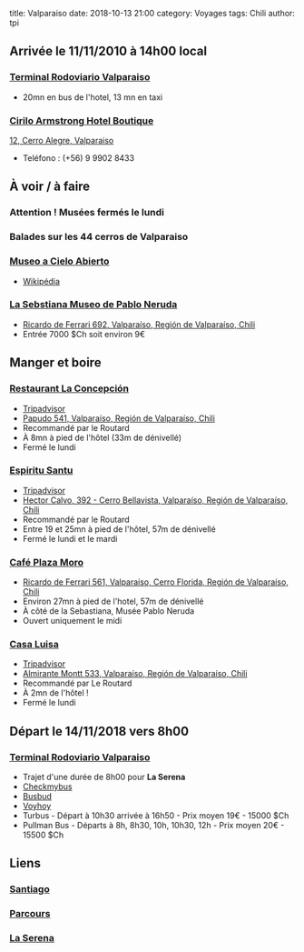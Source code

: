 title: Valparaiso
date: 2018-10-13 21:00
category: Voyages
tags: Chili
author: tpi


## Arrivée le 11/11/2010 à 14h00 local

### [Terminal Rodoviario Valparaiso](https://www.google.com/maps/place/Terminal+Rodoviario+Valparaiso/@-33.0470063,-71.606059,15z/data=!4m5!3m4!1s0x0:0xdf65432b23a35d2!8m2!3d-33.0470063!4d-71.606059)

* 20mn en bus de l'hotel, 13 mn en taxi

### [Cirilo Armstrong Hotel Boutique](https://www.ciriloarmstrong.com/en-gb)

[12, Cerro Alegre, Valparaiso](https://www.google.com/maps/place/Cirilo+Armstrong+Hotel+Boutique/@-33.0444596,-71.6316848,17z/data=!3m1!4b1!4m7!3m6!1s0x9689e12fad835c8f:0x401be7ad97d7702b!5m1!1s2018-10-07!8m2!3d-33.0444641!4d-71.6294961)
* Teléfono : (+56) 9 9902 8433 

## À voir / à faire

### **Attention !** Musées fermés le lundi

### Balades sur les 44 cerros de Valparaiso

### [Museo a Cielo Abierto](https://lefilrouge.media/chili-valparaiso-museo-a-cielo-abierto/)
* [Wikipédia](https://fr.wikipedia.org/wiki/Mus%C3%A9e_%C3%A0_ciel_ouvert_de_Valpara%C3%ADso)

### [La Sebstiana Museo de Pablo Neruda](https://fundacionneruda.org/museos/casa-museo-la-sebastiana/)
* [Ricardo de Ferrari 692, Valparaíso, Región de Valparaíso, Chili](https://www.google.com/maps/place/La+Sebastiana+Museo+de+Pablo+Neruda/@-33.0538667,-71.624801,17z/data=!3m1!4b1!4m5!3m4!1s0x9689e121aa0bcfe9:0xc2b8b47c098d7cd9!8m2!3d-33.0538712!4d-71.6226123)
* Entrée 7000 $Ch soit environ 9€

## Manger et boire

### [Restaurant La Concepción](http://www.restaurantlaconcepcion.cl/home.html)
* [Tripadvisor](https://www.tripadvisor.fr/Restaurant_Review-g294306-d1068664-Reviews-Restaurant_La_Concepcion-Valparaiso_Valparaiso_Region.html)
* [Papudo 541, Valparaíso, Región de Valparaíso, Chili](https://www.google.com/maps/place/Restaurant+La+Concepci%C3%B3n/@-33.044446,-71.6316848,17z/data=!4m17!1m11!2m10!1sRestaurants!3m6!1sRestaurants!2sCirilo+Armstrong+Hotel+Boutique+-+cirilo+armstrong+12+-+Cerro+Alegre,+Valpara%C3%ADso,+Regi%C3%B3n+de+Valpara%C3%ADso,+Chili!3s0x9689e12fad835c8f:0x401be7ad97d7702b!4m2!1d-71.6294961!2d-33.0444641!5m1!4e9!3m4!1s0x9689e12ecb123ca3:0x9d8319c9be011f0!8m2!3d-33.04185!4d-71.6264337)
* Recommandé par le Routard
* À 8mn à pied de l'hôtel (33m de dénivellé)
* Fermé le lundi

### [Espiritu Santu](http://www.hosteriaespiritusanto.cl/index.php?lang=fr)
* [Tripadvisor](https://www.tripadvisor.fr/Restaurant_Review-g294306-d2403652-Reviews-Espiritu_Santo-Valparaiso_Valparaiso_Region.html)
* [Hector Calvo, 392 - Cerro Bellavista, Valparaíso, Región de Valparaíso, Chili](https://www.google.com/maps/place/Esp%C3%ADritu+Santo/@-33.048881,-71.6245607,17z/data=!4m20!1m12!2m11!1sRestaurants!3m6!1sRestaurants!2sCirilo+Armstrong+Hotel+Boutique+-+cirilo+armstrong+12+-+Cerro+Alegre,+Valpara%C3%ADso,+Regi%C3%B3n+de+Valpara%C3%ADso,+Chili!3s0x9689e12fad835c8f:0x401be7ad97d7702b!4m2!1d-71.6294961!2d-33.0444641!5m2!5m1!1s2018-10-07!3m6!1s0x9689e127014ca14b:0xb13e445526da2765!5m1!1s2018-10-07!8m2!3d-33.048881!4d-71.622372)
* Recommandé par le Routard
* Entre 19 et 25mn à pied de l'hôtel, 57m de dénivellé
* Fermé le lundi et le mardi

### [Café Plaza Moro](https://www.tripadvisor.fr/Restaurant_Review-g294306-d8841977-Reviews-Cafe_Plaza_Moro-Valparaiso_Valparaiso_Region.html)
* [Ricardo de Ferrari 561, Valparaíso, Cerro Florida, Región de Valparaíso, Chili](https://www.google.com/maps/place/Caf%C3%A9+Plaza+Moro/@-33.0525296,-71.6241991,17z/data=!4m20!1m12!2m11!1sRestaurants!3m6!1sRestaurants!2sCirilo+Armstrong+Hotel+Boutique+-+cirilo+armstrong+12+-+Cerro+Alegre,+Valpara%C3%ADso,+Regi%C3%B3n+de+Valpara%C3%ADso,+Chili!3s0x9689e12fad835c8f:0x401be7ad97d7702b!4m2!1d-71.6294961!2d-33.0444641!5m2!5m1!1s2018-10-07!3m6!1s0x9689e120c2a4ff85:0xa07a8994b5f43c1d!5m1!1s2018-10-07!8m2!3d-33.0525296!4d-71.6220104)
* Environ 27mn à pied de l'hotel, 57m de dénivellé
* À côté de la Sebastiana, Musée Pablo Neruda
* Ouvert uniquement le midi

### [Casa Luisa](http://www.casaluisa.cl/)
* [Tripadvisor](https://www.tripadvisor.fr/Restaurant_Review-g294306-d8372907-Reviews-Casa_Luisa_Bistro_Wines-Valparaiso_Valparaiso_Region.html)
* [Almirante Montt 533, Valparaíso, Región de Valparaíso, Chili](https://www.google.com/maps/place/Casa+Luisa/@-33.044455,-71.6316848,17z/data=!4m20!1m12!2m11!1sRestaurants!3m6!1sRestaurants!2sCirilo+Armstrong+Hotel+Boutique+-+cirilo+armstrong+12+-+Cerro+Alegre,+Valpara%C3%ADso,+Regi%C3%B3n+de+Valpara%C3%ADso,+Chili!3s0x9689e12fad835c8f:0x401be7ad97d7702b!4m2!1d-71.6294961!2d-33.0444641!5m2!5m1!1s2018-10-07!3m6!1s0x9689e12e55b540a7:0x1e3df6960d16d022!5m1!1s2018-10-07!8m2!3d-33.0438747!4d-71.62895)
* Recommandé par Le Routard
* À 2mn de l'hôtel !
* Fermé le lundi



## Départ le 14/11/2018 vers 8h00

### [Terminal Rodoviario Valparaiso](https://www.google.com/maps/place/Terminal+Rodoviario+Valparaiso/@-33.0470063,-71.606059,15z/data=!4m5!3m4!1s0x0:0xdf65432b23a35d2!8m2!3d-33.0470063!4d-71.606059)

* Trajet d'une durée de 8h00 pour **La Serena**
* [Checkmybus](https://www.checkmybus.fr)
* [Busbud](https://www.busbud.com)
* [Voyhoy](https://voyhoy.com)
* Turbus - Départ à 10h30 arrivée à 16h50 - Prix moyen 19€ - 15000 $Ch
* Pullman Bus - Départs à 8h, 8h30, 10h, 10h30, 12h - Prix moyen 20€ - 15500 $Ch

## Liens

### [Santiago](http://tse-tse.org/2018/10/santiago/)

### [Parcours](http://tse-tse.org/2018/10/chili-2018/)

### [La Serena](http://tse-tse.org/2018/10/la-serena/)
